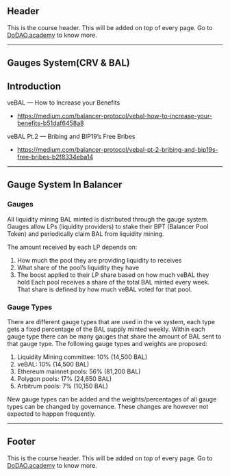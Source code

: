 ## Header
This is the course header. This will be added on top of every page. Go to [DoDAO.academy](https://www.dodao.academy) to know more.

---

## Gauges System(CRV & BAL)


## Introduction

veBAL — How to Increase your Benefits
 - https://medium.com/balancer-protocol/vebal-how-to-increase-your-benefits-b51daf6458a8

veBAL Pt.2 — Bribing and BIP19’s Free Bribes
 - https://medium.com/balancer-protocol/vebal-pt-2-bribing-and-bip19s-free-bribes-b2f8334eba14        

    


---
## Gauge System In Balancer

### Gauges

All liquidity mining BAL minted is distributed through the gauge system. Gauges allow LPs (liquidity providers) to stake their BPT (Balancer Pool Token) and periodically claim BAL from liquidity mining.

The amount received by each LP depends on:
1) How much the pool they are providing liquidity to receives
2) What share of the pool’s liquidity they have
3) The boost applied to their LP share based on how much veBAL they hold
Each pool receives a share of the total BAL minted every week. That share is defined by how much veBAL voted for that pool.

### Gauge Types
There are different gauge types that are used in the ve system, each type gets a fixed percentage of the BAL supply minted weekly. Within each gauge type there can be many gauges that share the amount of BAL sent to that gauge type. The following gauge types and weights are proposed:

1) Liquidity Mining committee: 10% (14,500 BAL)
2) veBAL: 10% (14,500 BAL)
3) Ethereum mainnet pools: 56% (81,200 BAL)
4) Polygon pools: 17% (24,650 BAL)
5) Arbitrum pools: 7% (10,150 BAL)

New gauge types can be added and the weights/percentages of all gauge types can be changed by governance. These changes are however not expected to happen frequently.




    


---
## Footer
This is the course header. This will be added on top of every page. Go to [DoDAO.academy](https://www.dodao.academy) to know more.
    
